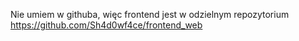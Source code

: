 Nie umiem w githuba, więc frontend jest w odzielnym repozytorium https://github.com/Sh4d0wf4ce/frontend_web
